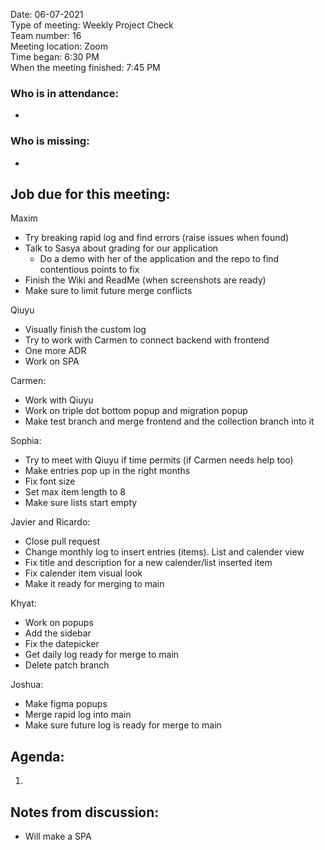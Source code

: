 Date: 06-07-2021 <br>
Type of meeting: Weekly Project Check <br>
Team number: 16 <br>
Meeting location: Zoom <br>
Time began: 6:30 PM <br> 
When the meeting finished: 7:45 PM

### Who is in attendance:
-

### Who is missing:
-

## Job due for this meeting:
Maxim 
- Try breaking rapid log and find errors (raise issues when found)
- Talk to Sasya about grading for our application
	- Do a demo with her of the application and the repo to find contentious points to fix
- Finish the Wiki and ReadMe (when screenshots are ready)
- Make sure to limit future merge conflicts

Qiuyu 
- Visually finish the custom log 
- Try to work with Carmen to connect backend with frontend
- One more ADR
- Work on SPA

Carmen:
- Work with Qiuyu
- Work on triple dot bottom popup and migration popup
- Make test branch and merge frontend and the collection branch into it

Sophia:
- Try to meet with Qiuyu if time permits (if Carmen needs help too)
- Make entries pop up in the right months
- Fix font size
- Set max item length to 8
- Make sure lists start empty

Javier and Ricardo:
- Close pull request
- Change monthly log to insert entries (items). List and calender view
- Fix title and description for a new calender/list inserted item
- Fix calender item visual look
- Make it ready for merging to main

Khyat:
- Work on popups
- Add the sidebar
- Fix the datepicker
- Get daily log ready for merge to main
- Delete patch branch

Joshua:
- Make figma popups
- Merge rapid log into main
- Make sure future log is ready for merge to main

## Agenda:
1.

## Notes from discussion:
- Will make a SPA
